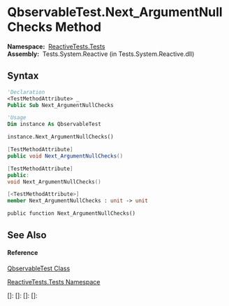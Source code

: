 # QbservableTest.Next\_ArgumentNullChecks Method

**Namespace:**  [ReactiveTests.Tests](ReactiveTests.Tests\ReactiveTests.Tests.md)  
**Assembly:**  Tests.System.Reactive (in Tests.System.Reactive.dll)

## Syntax

```vb
'Declaration
<TestMethodAttribute> _
Public Sub Next_ArgumentNullChecks
```

```vb
'Usage
Dim instance As QbservableTest

instance.Next_ArgumentNullChecks()
```

```csharp
[TestMethodAttribute]
public void Next_ArgumentNullChecks()
```

```c++
[TestMethodAttribute]
public:
void Next_ArgumentNullChecks()
```

```fsharp
[<TestMethodAttribute>]
member Next_ArgumentNullChecks : unit -> unit 
```

```jscript
public function Next_ArgumentNullChecks()
```

## See Also

#### Reference

[QbservableTest Class](QbservableTest\QbservableTest.md)

[ReactiveTests.Tests Namespace](ReactiveTests.Tests\ReactiveTests.Tests.md)

[]: 
[]: 
[]: 
[]: 